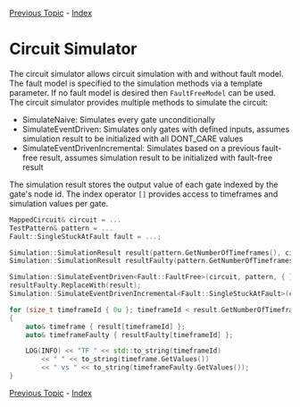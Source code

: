 [Previous Topic](4_LogicGenerator.md) - [Index](../../../README.md)

# Circuit Simulator

The circuit simulator allows circuit simulation with and without fault model.
The fault model is specified to the simulation methods via a template parameter.
If no fault model is desired then `FaultFreeModel` can be used.
The circuit simulator provides multiple methods to simulate the circuit:

- SimulateNaive: Simulates every gate unconditionally
- SimulateEventDriven: Simulates only gates with defined inputs, assumes simulation result to be initialized with all DONT_CARE values
- SimulateEventDrivenIncremental: Simulates based on a previous fault-free result, assumes simulation result to be initialized with fault-free result

The simulation result stores the output value of each gate indexed by the gate's node id.
The index operator `[]` provides access to timeframes and simulation values per gate.

```cpp
MappedCircuit& circuit = ...
TestPattern& pattern = ...
Fault::SingleStuckAtFault fault = ...;

Simulation::SimulationResult result(pattern.GetNumberOfTimeframes(), circuit.NumberOfNodes());
Simulation::SimulationResult resultFaulty(pattern.GetNumberOfTimeframes(), circuit.NumberOfNodes());

Simulation::SimulateEventDriven<Fault::FaultFree>(circuit, pattern, { }, result);
resultFaulty.ReplaceWith(result);
Simulation::SimulateEventDrivenIncremental<Fault::SingleStuckAtFault>(circuit, pattern, fault, result, resultFaulty);

for (size_t timeframeId { 0u }; timeframeId < result.GetNumberOfTimeframes(); timeframeId++)
{
    auto& timeframe { result[timeframeId] };
    auto& timeframeFaulty { resultFaulty[timeframeId] };

    LOG(INFO) << "TF " << std::to_string(timeframeId)
        << " " << to_string(timeframe.GetValues())
        << " vs " << to_string(timeframeFaulty.GetValues());
}
```

[Previous Topic](4_LogicGenerator.md) - [Index](../../../README.md)
